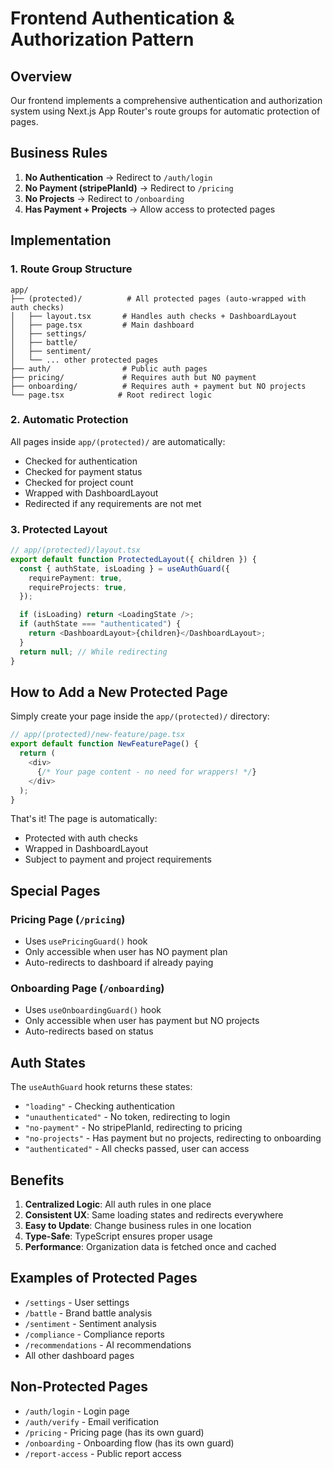 # Frontend Authentication & Authorization Pattern

## Overview

Our frontend implements a comprehensive authentication and authorization system using Next.js App Router's route groups for automatic protection of pages.

## Business Rules

1. **No Authentication** → Redirect to `/auth/login`
2. **No Payment (stripePlanId)** → Redirect to `/pricing`
3. **No Projects** → Redirect to `/onboarding`
4. **Has Payment + Projects** → Allow access to protected pages

## Implementation

### 1. Route Group Structure

```
app/
├── (protected)/          # All protected pages (auto-wrapped with auth checks)
│   ├── layout.tsx       # Handles auth checks + DashboardLayout
│   ├── page.tsx         # Main dashboard
│   ├── settings/
│   ├── battle/
│   ├── sentiment/
│   └── ... other protected pages
├── auth/                # Public auth pages
├── pricing/             # Requires auth but NO payment
├── onboarding/          # Requires auth + payment but NO projects
└── page.tsx            # Root redirect logic
```

### 2. Automatic Protection

All pages inside `app/(protected)/` are automatically:
- Checked for authentication
- Checked for payment status
- Checked for project count
- Wrapped with DashboardLayout
- Redirected if any requirements are not met

### 3. Protected Layout

```typescript
// app/(protected)/layout.tsx
export default function ProtectedLayout({ children }) {
  const { authState, isLoading } = useAuthGuard({
    requirePayment: true,
    requireProjects: true,
  });

  if (isLoading) return <LoadingState />;
  if (authState === "authenticated") {
    return <DashboardLayout>{children}</DashboardLayout>;
  }
  return null; // While redirecting
}
```

## How to Add a New Protected Page

Simply create your page inside the `app/(protected)/` directory:

```typescript
// app/(protected)/new-feature/page.tsx
export default function NewFeaturePage() {
  return (
    <div>
      {/* Your page content - no need for wrappers! */}
    </div>
  );
}
```

That's it! The page is automatically:
- Protected with auth checks
- Wrapped in DashboardLayout
- Subject to payment and project requirements

## Special Pages

### Pricing Page (`/pricing`)
- Uses `usePricingGuard()` hook
- Only accessible when user has NO payment plan
- Auto-redirects to dashboard if already paying

### Onboarding Page (`/onboarding`)
- Uses `useOnboardingGuard()` hook
- Only accessible when user has payment but NO projects
- Auto-redirects based on status

## Auth States

The `useAuthGuard` hook returns these states:
- `"loading"` - Checking authentication
- `"unauthenticated"` - No token, redirecting to login
- `"no-payment"` - No stripePlanId, redirecting to pricing
- `"no-projects"` - Has payment but no projects, redirecting to onboarding
- `"authenticated"` - All checks passed, user can access

## Benefits

1. **Centralized Logic**: All auth rules in one place
2. **Consistent UX**: Same loading states and redirects everywhere
3. **Easy to Update**: Change business rules in one location
4. **Type-Safe**: TypeScript ensures proper usage
5. **Performance**: Organization data is fetched once and cached

## Examples of Protected Pages

- `/settings` - User settings
- `/battle` - Brand battle analysis
- `/sentiment` - Sentiment analysis
- `/compliance` - Compliance reports
- `/recommendations` - AI recommendations
- All other dashboard pages

## Non-Protected Pages

- `/auth/login` - Login page
- `/auth/verify` - Email verification
- `/pricing` - Pricing page (has its own guard)
- `/onboarding` - Onboarding flow (has its own guard)
- `/report-access` - Public report access